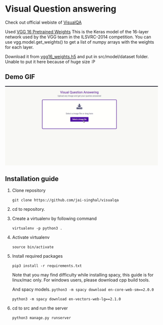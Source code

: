 # Visual Question answering

Check out official webiste of [VisualQA](https://visualqa.org/)

Used [VGG 16 Pretrained Weights](https://gist.github.com/baraldilorenzo/07d7802847aaad0a35d3)
This is the Keras model of the 16-layer network used by the VGG team in the ILSVRC-2014 competition.
You can use vgg.model.get_weights() to get a list of numpy arrays with the weights for each layer.

Download it from
[vgg16_weights.h5](https://drive.google.com/file/d/0Bz7KyqmuGsilT0J5dmRCM0ROVHc/view)
 and put in src/model/dataset folder. Unable to put it here because of huge size :P


## Demo GIF

![Demo video](https://github.com/jai-singhal/visualqa/blob/master/demo.gif)

## Installation guide

1. Clone repository 

    `
    git clone https://github.com/jai-singhal/visualqa
    `
2. cd to repository.

3. Create a virtualenv by following command

    ` virtualenv -p python3 .
    `

4. Activate virtualenv 

    `
    source bin/activate
    `

5. Install required packages 

    `
    pip3 install -r requirements.txt
    `
    
    Note that you may find difficulty while installing spacy, this guide is for linux/mac only.
    For windows users, please download cpp build tools.

    And spacy models.
    `
    python3 -m spacy download en-core-web-sm==2.0.0
    `

    `
    python3 -m spacy download en-vectors-web-lg==2.1.0
    `

6. cd to src and run the server 

    `
    python3 manage.py runserver
    `